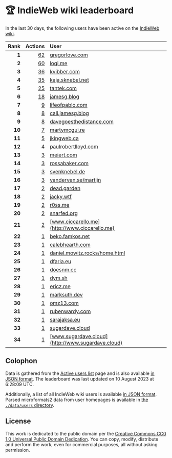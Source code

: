 # 🏆 IndieWeb wiki leaderboard

In the last 30 days, the following users have been active on the [IndieWeb wiki](https://indieweb.org).

| Rank | Actions | User |
|-----:|--------:|:-----|
| **1** | [62](https://indieweb.org/Special:Contributions/Gregorlove.com) | [gregorlove.com](http://gregorlove.com) |
| **2** | [60](https://indieweb.org/Special:Contributions/Loqi.me) | [loqi.me](http://loqi.me) |
| **3** | [36](https://indieweb.org/Special:Contributions/Kvibber.com) | [kvibber.com](http://kvibber.com) |
| **4** | [35](https://indieweb.org/Special:Contributions/Kaja.sknebel.net) | [kaja.sknebel.net](http://kaja.sknebel.net) |
| **5** | [25](https://indieweb.org/Special:Contributions/Tantek.com) | [tantek.com](http://tantek.com) |
| **6** | [18](https://indieweb.org/Special:Contributions/Jamesg.blog) | [jamesg.blog](http://jamesg.blog) |
| **7** | [9](https://indieweb.org/Special:Contributions/Lifeofpablo.com) | [lifeofpablo.com](http://lifeofpablo.com) |
| **8** | [8](https://indieweb.org/Special:Contributions/Cali.jamesg.blog) | [cali.jamesg.blog](http://cali.jamesg.blog) |
| **9** | [8](https://indieweb.org/Special:Contributions/Davegoesthedistance.com) | [davegoesthedistance.com](http://davegoesthedistance.com) |
| **10** | [7](https://indieweb.org/Special:Contributions/Martymcgui.re) | [martymcgui.re](http://martymcgui.re) |
| **11** | [5](https://indieweb.org/Special:Contributions/Jkingweb.ca) | [jkingweb.ca](http://jkingweb.ca) |
| **12** | [4](https://indieweb.org/Special:Contributions/Paulrobertlloyd.com) | [paulrobertlloyd.com](http://paulrobertlloyd.com) |
| **13** | [3](https://indieweb.org/Special:Contributions/Meiert.com) | [meiert.com](http://meiert.com) |
| **14** | [3](https://indieweb.org/Special:Contributions/Rossabaker.com) | [rossabaker.com](http://rossabaker.com) |
| **15** | [3](https://indieweb.org/Special:Contributions/Svenknebel.de) | [svenknebel.de](http://svenknebel.de) |
| **16** | [3](https://indieweb.org/Special:Contributions/Vanderven.se_martijn) | [vanderven.se/martijn](http://vanderven.se/martijn) |
| **17** | [2](https://indieweb.org/Special:Contributions/Dead.garden) | [dead.garden](http://dead.garden) |
| **18** | [2](https://indieweb.org/Special:Contributions/Jacky.wtf) | [jacky.wtf](http://jacky.wtf) |
| **19** | [2](https://indieweb.org/Special:Contributions/R0ss.me) | [r0ss.me](http://r0ss.me) |
| **20** | [2](https://indieweb.org/Special:Contributions/Snarfed.org) | [snarfed.org](http://snarfed.org) |
| **21** | [2](https://indieweb.org/Special:Contributions/Www.ciccarello.me) | [www.ciccarello.me](http://www.ciccarello.me) |
| **22** | [1](https://indieweb.org/Special:Contributions/Beko.famkos.net) | [beko.famkos.net](http://beko.famkos.net) |
| **23** | [1](https://indieweb.org/Special:Contributions/Calebhearth.com) | [calebhearth.com](http://calebhearth.com) |
| **24** | [1](https://indieweb.org/Special:Contributions/Daniel.mowitz.rocks_home.html) | [daniel.mowitz.rocks/home.html](http://daniel.mowitz.rocks/home.html) |
| **25** | [1](https://indieweb.org/Special:Contributions/Dfaria.eu) | [dfaria.eu](http://dfaria.eu) |
| **26** | [1](https://indieweb.org/Special:Contributions/Doesnm.cc) | [doesnm.cc](http://doesnm.cc) |
| **27** | [1](https://indieweb.org/Special:Contributions/Dym.sh) | [dym.sh](http://dym.sh) |
| **28** | [1](https://indieweb.org/Special:Contributions/Ericz.me) | [ericz.me](http://ericz.me) |
| **29** | [1](https://indieweb.org/Special:Contributions/Marksuth.dev) | [marksuth.dev](http://marksuth.dev) |
| **30** | [1](https://indieweb.org/Special:Contributions/Omz13.com) | [omz13.com](http://omz13.com) |
| **31** | [1](https://indieweb.org/Special:Contributions/Rubenwardy.com) | [rubenwardy.com](http://rubenwardy.com) |
| **32** | [1](https://indieweb.org/Special:Contributions/Sarajaksa.eu) | [sarajaksa.eu](http://sarajaksa.eu) |
| **33** | [1](https://indieweb.org/Special:Contributions/Sugardave.cloud) | [sugardave.cloud](http://sugardave.cloud) |
| **34** | [1](https://indieweb.org/Special:Contributions/Www.sugardave.cloud) | [www.sugardave.cloud](http://www.sugardave.cloud) |


## Colophon

Data is gathered from the [Active users list](https://indieweb.org/Special:ActiveUsers) page and is also available [in JSON format](https://github.com/jgarber623/indieweb-wiki-leaderboard/blob/main/data/leaderboard.json). The leaderboard was last updated on 10 August 2023 at 6:28:09 UTC.

Additionally, a list of all IndieWeb wiki users is available [in JSON format](https://github.com/jgarber623/indieweb-wiki-leaderboard/blob/main/data/users.json). Parsed microformats2 data from user homepages is available in [the `./data/users` directory](https://github.com/jgarber623/indieweb-wiki-leaderboard/blob/main/data/users).

## License

This work is dedicated to the public domain per the [Creative Commons CC0 1.0 Universal Public Domain Dedication](https://creativecommons.org/publicdomain/zero/1.0/). You can copy, modify, distribute and perform the work, even for commercial purposes, all without asking permission.

